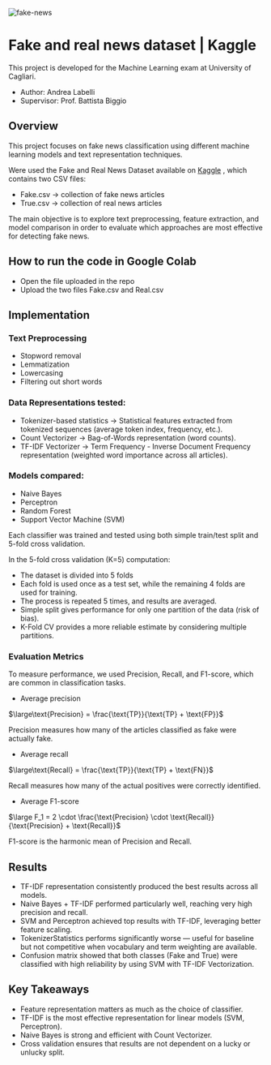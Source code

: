 ![fake-news](https://github.com/user-attachments/assets/9fbf2a5a-7ccb-44c6-8dbf-3376081b6358)

# Fake and real news dataset | Kaggle
This project is developed for the Machine Learning exam at University of Cagliari.
- Author: Andrea Labelli
- Supervisor: Prof. Battista Biggio

## Overview
This project focuses on fake news classification using different machine learning models and text representation techniques.

Were used the Fake and Real News Dataset available on [Kaggle](https://www.kaggle.com/datasets/clmentbisaillon/fake-and-real-news-dataset)
, which contains two CSV files:

- Fake.csv -> collection of fake news articles
- True.csv -> collection of real news articles

The main objective is to explore text preprocessing, feature extraction, and model comparison in order to evaluate which approaches are most effective for detecting fake news.

## How to run the code in Google Colab
- Open the file uploaded in the repo
- Upload the two files Fake.csv and Real.csv

## Implementation
### Text Preprocessing 
- Stopword removal
- Lemmatization
- Lowercasing
- Filtering out short words

### Data Representations tested:
- Tokenizer-based statistics -> Statistical features extracted from tokenized sequences (average token index, frequency, etc.).
- Count Vectorizer -> Bag-of-Words representation (word counts).
- TF-IDF Vectorizer -> Term Frequency - Inverse Document Frequency representation (weighted word importance across all articles).

### Models compared:
- Naive Bayes
- Perceptron
- Random Forest
- Support Vector Machine (SVM)

Each classifier was trained and tested using both simple train/test split and 5-fold cross validation.

In the 5-fold cross validation (K=5) computation:
- The dataset is divided into 5 folds
- Each fold is used once as a test set, while the remaining 4 folds are used for training.
- The process is repeated 5 times, and results are averaged.
- Simple split gives performance for only one partition of the data (risk of bias).
- K-Fold CV provides a more reliable estimate by considering multiple partitions.

### Evaluation Metrics
To measure performance, we used Precision, Recall, and F1-score, which are common in classification tasks.

- Average precision

$\large\text{Precision} = \frac{\text{TP}}{\text{TP} + \text{FP}}$

Precision measures how many of the articles classified as fake were actually fake.

- Average recall

$\large\text{Recall} = \frac{\text{TP}}{\text{TP} + \text{FN}}$

Recall measures how many of the actual positives were correctly identified.

- Average F1-score

$\large F_1 = 2 \cdot \frac{\text{Precision} \cdot \text{Recall}}{\text{Precision} + \text{Recall}}$

F1-score is the harmonic mean of Precision and Recall.

## Results
- TF-IDF representation consistently produced the best results across all models.
- Naive Bayes + TF-IDF performed particularly well, reaching very high precision and recall.
- SVM and Perceptron achieved top results with TF-IDF, leveraging better feature scaling.
- TokenizerStatistics performs significantly worse — useful for baseline but not competitive when vocabulary and term weighting are available.
- Confusion matrix showed that both classes (Fake and True) were classified with high reliability by using SVM with TF-IDF Vectorization.

## Key Takeaways
- Feature representation matters as much as the choice of classifier.
- TF-IDF is the most effective representation for linear models (SVM, Perceptron).
- Naive Bayes is strong and efficient with Count Vectorizer.
- Cross validation ensures that results are not dependent on a lucky or unlucky split.
